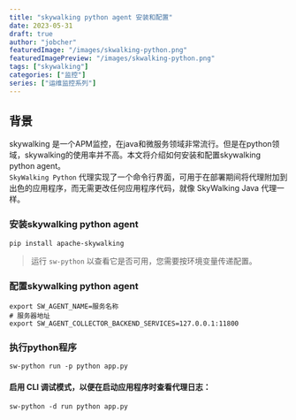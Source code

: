 ```yaml
---
title: "skywalking python agent 安装和配置"
date: 2023-05-31
draft: true
author: "jobcher"
featuredImage: "/images/skwalking-python.png"
featuredImagePreview: "/images/skwalking-python.png"
tags: ["skywalking"]
categories: ["监控"]
series: ["运维监控系列"]
---
```

## 背景
skywalking 是一个APM监控，在java和微服务领域非常流行。但是在python领域，skywalking的使用率并不高。本文将介绍如何安装和配置skywalking python agent。  
`SkyWalking Python` 代理实现了一个命令行界面，可用于在部署期间将代理附加到出色的应用程序，而无需更改任何应用程序代码，就像 SkyWalking Java 代理一样。
### 安装skywalking python agent
```shell
pip install apache-skywalking
```
>运行 `sw-python` 以查看它是否可用，您需要按环境变量传递配置。
### 配置skywalking python agent
```shell
export SW_AGENT_NAME=服务名称
# 服务器地址
export SW_AGENT_COLLECTOR_BACKEND_SERVICES=127.0.0.1:11800
```

### 执行python程序
```shell
sw-python run -p python app.py
```
#### 启用 CLI 调试模式，以便在启动应用程序时查看代理日志：
```shell
sw-python -d run python app.py
```
